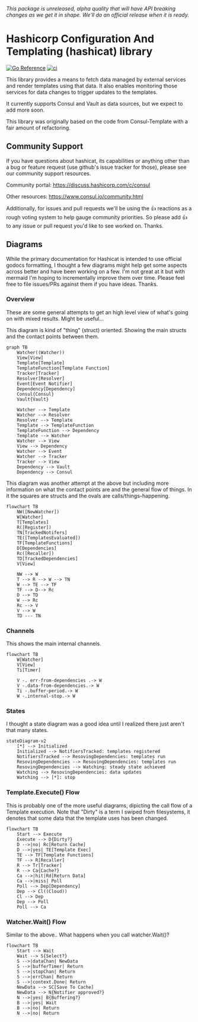 *This package is unreleased, alpha quality that will have API breaking changes
as we get it in shape. We'll do an official release when it is ready.*

# Hashicorp Configuration And Templating (hashicat) library

[![Go Reference](https://pkg.go.dev/badge/github.com/hashicorp/hcat.svg)](https://pkg.go.dev/github.com/hashicorp/hcat)
[![ci](https://github.com/hashicorp/hcat/actions/workflows/ci.yml/badge.svg)](https://github.com/hashicorp/hcat/actions/workflows/ci.yml)

This library provides a means to fetch data managed by external services and
render templates using that data. It also enables monitoring those services for
data changes to trigger updates to the templates.

It currently supports Consul and Vault as data sources, but we expect to add
more soon.

This library was originally based on the code from Consul-Template with a fair
amount of refactoring.

## Community Support

If you have questions about hashicat, its capabilities or anything other than a
bug or feature request (use github's issue tracker for those), please see our
community support resources.

Community portal: https://discuss.hashicorp.com/c/consul

Other resources: https://www.consul.io/community.html

Additionally, for issues and pull requests we'll be using the :+1: reactions as
a rough voting system to help gauge community priorities. So please add :+1: to
any issue or pull request you'd like to see worked on. Thanks.

## Diagrams

While the primary documentation for Hashicat is intended to use official godocs
formatting, I thought a few diagrams might help get some aspects across better
and have been working on a few. I'm not great at it but with mermaid I'm hoping
to incrementally improve them over time. Please feel free to file issues/PRs
against them if you have ideas. Thanks.

### Overview

These are some general attempts to get an high level view of what's going on with mixed results. Might be useful...

This diagram is kind of "thing" (struct) oriented. Showing the main structs and
the contact points between them.

``` mermaid
graph TB
    Watcher((Watcher))
    View[View]
    Template[Template]
    TemplateFunction[Template Function]
    Tracker[Tracker]
    Resolver[Resolver]
    Event[Event Notifier]
    Dependency[Dependency]
    Consul{Consul}
    Vault{Vault}

    Watcher --> Template
    Watcher --> Resolver
    Resolver --> Template
    Template --> TemplateFunction
    TemplateFunction --> Dependency
    Template --> Watcher
    Watcher --> View
    View --> Dependency
    Watcher --> Event
    Watcher --> Tracker
    Tracker --> View
    Dependency --> Vault
    Dependency --> Consul
```

This diagram was another attempt at the above but including more information on
what the contact points are and the general flow of things. In it the squares are
structs and the ovals are calls/things-happening.

``` mermaid
flowchart TB
    NW([NewWatcher])
    W[Watcher]
    T[Templates]
    R([Register])
    TN[TrackedNotifers]
    TE([TemplatesEvaluated])
    TF[TemplateFunctions]
    D[Dependencies]
    Rc([Recaller])
    TD[TrackedDependencies]
    V[View]

    NW --> W
    T --> R --> W --> TN
    W --> TE --> TF
    TF --> D--> Rc
    D --> TD
    W --> Rc
    Rc --> V
    V --> W
    TD --- TN

```

### Channels

This shows the main internal channels.

``` mermaid
flowchart TB
    W[Watcher]
    V[View]
    Ti[Timer]

    V -. err-from-dependencies .-> W
    V -.data-from-dependencies.-> W
    Ti -.buffer-period.-> W
    W -.internal-stop.-> W
```

### States

I thought a state diagram was a good idea until I realized there just aren't
that many states.

``` mermaid
stateDiagram-v2
    [*] --> Initialized
    Initialized --> NotifiersTracked: templates registered
    NotifiersTracked --> ResovingDependencies: templates run
    ResovingDependencies --> ResovingDependencies: templates run
    ResovingDependencies --> Watching: steady state achieved
    Watching --> ResovingDependencies: data updates
    Watching --> [*]: stop
```

### Template.Execute() Flow

This is probably one of the more useful diagrams, dipicting the call flow of
a Template execution. Note that "Dirty" is a term I swiped from filesystems, it
denotes that some data that the template uses has been changed.

``` mermaid
flowchart TB
    Start --> Execute
    Execute --> D{Dirty?}
    D -->|no| Rc[Return Cache]
    D -->|yes| TE[Template Exec]
    TE --> TF[Template Functions]
    TF --> R[Recaller]
    R --> Tr[Tracker]
    R --> Ca{Cache?}
    Ca -->|hit|Rd[Return Data]
    Ca -->|miss| Poll
    Poll --> Dep[Dependency]
    Dep --> Cl((Cloud))
    Cl --> Dep
    Dep --> Poll
    Poll --> Ca
```

### Watcher.Wait() Flow

Similar to the above.. What happens when you call watcher.Wait()?

``` mermaid
flowchart TB
    Start --> Wait
    Wait --> S{Select?}
    S -->|dataChan| NewData
    S -->|bufferTimer| Return
    S -->|stopChan| Return
    S -->|errChan| Return
    S -->|context.Done| Return
    NewData --> SC[Save To Cache]
    NewData --> N{Notifier approved?}
    N -->|yes| B{Buffering?}
    B -->|yes| Wait
    B -->|no| Return
    N -->|no| Return
```

